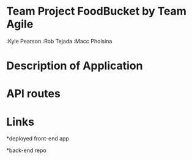 # Team Project FoodBucket by Team Agile
:Kyle Pearson :Rob Tejada :Macc Pholsina

# Description of Application



# API routes



# Links

*deployed front-end app

*back-end repo
